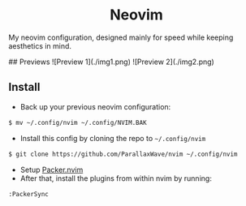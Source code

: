 <h1 align="center">Neovim</h1>
<p>My neovim configuration, designed mainly for speed while keeping aesthetics in mind.</p>
## Previews 
![Preview 1](./img1.png)
![Preview 2](./img2.png)

## Install
* Back up your previous neovim configuration: 
```sh
$ mv ~/.config/nvim ~/.config/NVIM.BAK
```

* Install this config by cloning the repo to ``~/.config/nvim``
```sh
$ git clone https://github.com/ParallaxWave/nvim ~/.config/nvim
```
* Setup [Packer.nvim](https://github.com/wbthomason/packer.nvim)
* After that, install the plugins from within nvim by running: 
```
:PackerSync 
```

